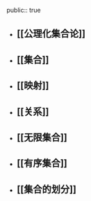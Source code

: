 public:: true

- ## [[公理化集合论]]
- ## [[集合]]
- ## [[映射]]
- ## [[关系]]
- ## [[无限集合]]
- ## [[有序集合]]
- ## [[集合的划分]]